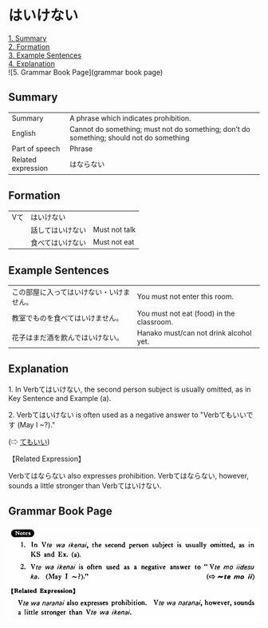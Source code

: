 # はいけない

[1. Summary](#summary)<br>
[2. Formation](#formation)<br>
[3. Example Sentences](#example-sentences)<br>
[4. Explanation](#explanation)<br>
![5. Grammar Book Page](grammar book page)<br>


## Summary

<table><tr>   <td>Summary</td>   <td>A phrase which indicates prohibition.</td></tr><tr>   <td>English</td>   <td>Cannot do something; must not do something; don’t do something; should not do something</td></tr><tr>   <td>Part of speech</td>   <td>Phrase</td></tr><tr>   <td>Related expression</td>   <td>はならない</td></tr></table>

## Formation

<table class="table"> <tbody><tr class="tr head"> <td class="td"><span class="bold"><span>Vて</span></span></td> <td class="td"><span class="concept">はいけない</span> </td> <td class="td"><span>&nbsp;</span></td> </tr> <tr class="tr"> <td class="td"><span>&nbsp;</span></td> <td class="td"><span>話して<span class="concept">はいけない</span></span> </td> <td class="td"><span>Must    not talk</span></td> </tr> <tr class="tr"> <td class="td"><span>&nbsp;</span></td> <td class="td"><span>食べて<span class="concept">はいけない</span></span> </td> <td class="td"><span>Must    not eat</span></td> </tr></tbody></table>

## Example Sentences

<table><tr>   <td>この部屋に入ってはいけない・いけません。</td>   <td>You must not enter this room.</td></tr><tr>   <td>教室でものを食べてはいけません。</td>   <td>You must not eat (food) in the classroom.</td></tr><tr>   <td>花子はまだ酒を飲んではいけない。</td>   <td>Hanako must/can not drink alcohol yet.</td></tr></table>

## Explanation

<p>1. In Verbて<span class="cloze">はいけない</span>, the second person subject is usually omitted, as in Key Sentence and Example (a).</p>  <p>2. Verbて<span class="cloze">はいけない</span> is often used as a negative answer to "Verbてもいいです (May I ~?)."</p>   <p>(⇨ <a href="#㊦ てもいい">てもいい</a>)</p>  <p>【Related Expression】</p>  <p>Verbてはならない also expresses prohibition. Verbてはならない, however, sounds a little stronger than Verbて<span class="cloze">はいけない</span>.</p>

## Grammar Book Page

![](../img/Basicはいけない.png)

